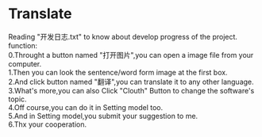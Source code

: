 # Translate
Reading "开发日志.txt" to know about develop progress of the project.</br>
function:</br>
0.Throught a button named "打开图片",you can open a image file from your computer.</br>
1.Then you can look the sentence/word form image at the first box.</br>
2.And click button named "翻译",you can translate it to any other language.</br>
3.What's more,you can also Click "Clouth" Button to change the software's topic.</br>
4.Off course,you can do it in Setting model too.</br>
5.And in Setting model,you submit your suggestion to me.</br>
6.Thx your cooperation.</br>
